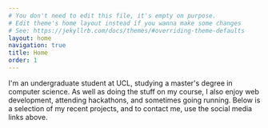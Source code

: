 ```yaml
---
# You don't need to edit this file, it's empty on purpose.
# Edit theme's home layout instead if you wanna make some changes
# See: https://jekyllrb.com/docs/themes/#overriding-theme-defaults
layout: home
navigation: true
title: Home
order: 1
---
```


I'm an undergraduate student at UCL, studying a master's degree in computer science. As well as doing the stuff on my course, I also enjoy web development, attending hackathons, and sometimes going running. Below is a selection of my recent projects, and to contact me, use the social media links above.
